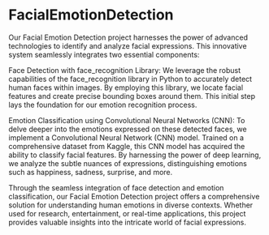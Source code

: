 # FacialEmotionDetection
Our Facial Emotion Detection project harnesses the power of advanced technologies to identify and analyze facial expressions. This innovative system seamlessly integrates two essential components:

Face Detection with face_recognition Library:
We leverage the robust capabilities of the face_recognition library in Python to accurately detect human faces within images. By employing this library, we locate facial features and create precise bounding boxes around them. This initial step lays the foundation for our emotion recognition process.

Emotion Classification using Convolutional Neural Networks (CNN):
To delve deeper into the emotions expressed on these detected faces, we implement a Convolutional Neural Network (CNN) model. Trained on a comprehensive dataset from Kaggle, this CNN model has acquired the ability to classify facial features. By harnessing the power of deep learning, we analyze the subtle nuances of expressions, distinguishing emotions such as happiness, sadness, surprise, and more.

Through the seamless integration of face detection and emotion classification, our Facial Emotion Detection project offers a comprehensive solution for understanding human emotions in diverse contexts. Whether used for research, entertainment, or real-time applications, this project provides valuable insights into the intricate world of facial expressions.
